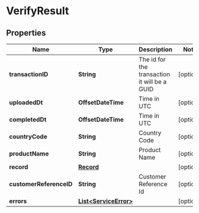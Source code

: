 

# VerifyResult



## Properties

| Name | Type | Description | Notes |
|------------ | ------------- | ------------- | -------------|
|**transactionID** | **String** | The id for the transaction it will be a GUID |  [optional] |
|**uploadedDt** | **OffsetDateTime** | Time in UTC |  [optional] |
|**completedDt** | **OffsetDateTime** | Time in UTC |  [optional] |
|**countryCode** | **String** | Country Code |  [optional] |
|**productName** | **String** | Product Name |  [optional] |
|**record** | [**Record**](Record.md) |  |  [optional] |
|**customerReferenceID** | **String** | Customer Reference Id |  [optional] |
|**errors** | [**List&lt;ServiceError&gt;**](ServiceError.md) |  |  [optional] |



